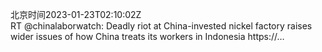 北京时间2023-01-23T02:10:02Z<br>RT @chinalaborwatch: Deadly riot at China-invested nickel factory raises wider issues of how China treats its workers in Indonesia
https://…<br><br><br>